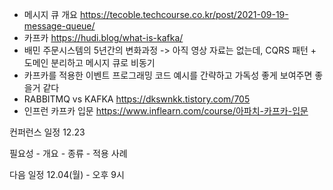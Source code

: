 - 메시지 큐 개요
  https://tecoble.techcourse.co.kr/post/2021-09-19-message-queue/
- 카프카
  https://hudi.blog/what-is-kafka/
- 배민 주문시스템의 5년간의 변화과정
  -> 아직 영상 자료는 없는데, CQRS 패턴 + 도메인 분리하고 메시지 큐로 비동기
- 카프카를 적용한 이벤트 프로그래밍 코드 예시를 간략하고 가독성 좋게 보여주면 좋을거 같다
- RABBITMQ vs KAFKA
  https://dkswnkk.tistory.com/705
- 인프런 카프카 입문
  https://www.inflearn.com/course/아파치-카프카-입문

컨퍼런스 일정 12.23

필요성 - 개요 - 종류 - 적용 사례

다음 일정 12.04(월) - 오후 9시